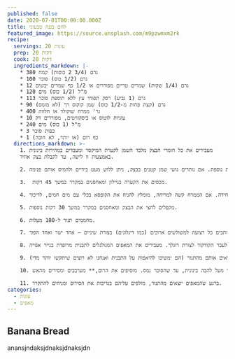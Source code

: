 ```yaml
---
published: false
date: 2020-07-01T00:00:00.000Z
title: לחם בננה טבעוני
featured_image: https://source.unsplash.com/m9pzwmxm2rk
recipe:
  servings: 20 עוגות
  prep: 20 דקות
  cook: 20 דקות
  ingredients_markdown: |-
    * 380 גרם (3/4 2 כוסות) קמח
    * 100 גרם (1/2 כוס) סוכר
    * 12 גרם (1/4 שקית) שמרים טריים מפוררים או 1/2 כף שמרים יבשים
    * 120 מ"ל (1/2 כוס) מים
    * 113 גרם (1 גביע) רסק תפוחי עץ ללא תוספת סוכר
    * 90 גרם (קצת פחות מ-1/2 כוס) שמן קוקוס רך (לא מומס)
    * 400 גר' ממרח שוקולד או חלווה
    * 10 עוגיות לוטוס או ביסקוויטים, מפוררים דק
    * 240 מ"ל (1 כוס) מים
    * 3 כפות סוכר
    * 1 כף רום (או יותר, לא חובה)
  directions_markdown: >-
    1. מעבירים את כל חומרי הבצק מלבד השמן לקערת המיקסר ומעבדים במהירות בינונית
    באמצעות וו לישה, עד לקבלת בצק אחיד.

    2. מנמיכים את מהירות המיקסר ומוסיפים בכל פעם כפית שמן קוקוס, מעבדים עד שהוא נטמע בבצק ומוסיפים כפית נוספת. אם נותרים גושי שמן קטנים בבצק, ניתן ללוש מעט בידיים ולהמיס אותם פנימה.

    3.  מכסים את הקערה בניילון ומאחסנים במקרר במשך 45 דקות.

    4. מעבירים את הבצק למשטח עבודה מקומח קלות ומרדדים במערוך לעלה מרובע בעובי כ-1/2 ס"מ. מורחים את ממרח השוקולד או החלווה על הבצק בשכבה אחידה. אם הממרח קשה למריחה, מומלץ להניח את הקופסא בכלי עם מים חמים, לריכוך.

    5. מקפלים לחצי את הבצק ומאחסנים במקרר במשך 30 דקות נוספות.

    6. מחממים תנור ל-180 מעלות.

    7. מחזירים את הבצק המקופל למשטח העבודה וחותכים ל-3 רצועות שוות. חותכים כל רצועה למשולשים ארוכים (כמו דיגלונים) בצורת שיניים – אחד ישר ואחד הפוך.

    8. מותחים מעט את הבסיס של כל משולש ומגלגלים לעבר הקודקוד לצורת רוגלך. מעבירים את המאפים המגולגלים לתבנית מרופדת בנייר אפייה.

    9. אופים בתנור החם 10-15 דקות – ברגע שהמאפים מתחילים להשחים, מוציאים אותם מהתנור (הם ימשיכו להיאפות על התבנית ואנחנו לא רוצים שיתקשו יותר מדי).

    10. בזמן שהרוגלך בתנור, מכינים את הסירופ: מחממים את המים והסוכר מעל להבה בינונית, עד שהסוכר נמס. מוסיפים את הרום,** מערבבים ומסירים מהאש.**

    11. ברגע שהמאפים יוצאים מהתנור, מזלפים עליהם בנדיבות את הסירופ ומניחים להתקרר.
categories:
  - עוגות
  - מאפים
---
```

## Banana Bread

anansjndaksjdnaksjdnaksjdn
